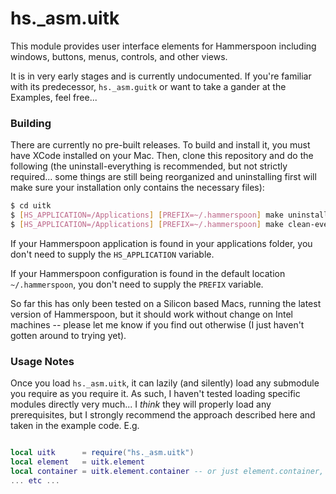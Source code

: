 hs._asm.uitk
=============

This module provides user interface elements for Hammerspoon including windows, buttons, menus, controls, and other views.

It is in very early stages and is currently undocumented. If you're familiar with its predecessor, `hs._asm.guitk` or want to take a gander at the Examples, feel free...

### Building

There are currently no pre-built releases. To build and install it, you must have XCode installed on your Mac. Then, clone this repository and do the following (the uninstall-everything is recommended, but not strictly required... some things are still being reorganized and uninstalling first will make sure your installation only contains the necessary files):

~~~sh
$ cd uitk
$ [HS_APPLICATION=/Applications] [PREFIX=~/.hammerspoon] make uninstall-everything
$ [HS_APPLICATION=/Applications] [PREFIX=~/.hammerspoon] make clean-everything install-everything
~~~

If your Hammerspoon application is found in your applications folder, you don't need to supply the `HS_APPLICATION` variable.

If your Hammerspoon configuration is found in the default location `~/.hammerspoon`, you don't need to supply the `PREFIX` variable.

So far this has only been tested on a Silicon based Macs, running the latest version of Hammerspoon, but it should work without change on Intel machines -- please let me know if you find out otherwise (I just haven't gotten around to trying yet).

### Usage Notes

Once you load `hs._asm.uitk`, it can lazily (and silently) load any submodule you require as you require it. As such, I haven't tested loading specific modules directly very much... I *think* they will properly load any prerequisites, but I strongly recommend the approach described here and taken in the example code. E.g.

~~~lua

local uitk      = require("hs._asm.uitk")
local element   = uitk.element
local container = uitk.element.container -- or just element.container, since we did that above
... etc ...

~~~
